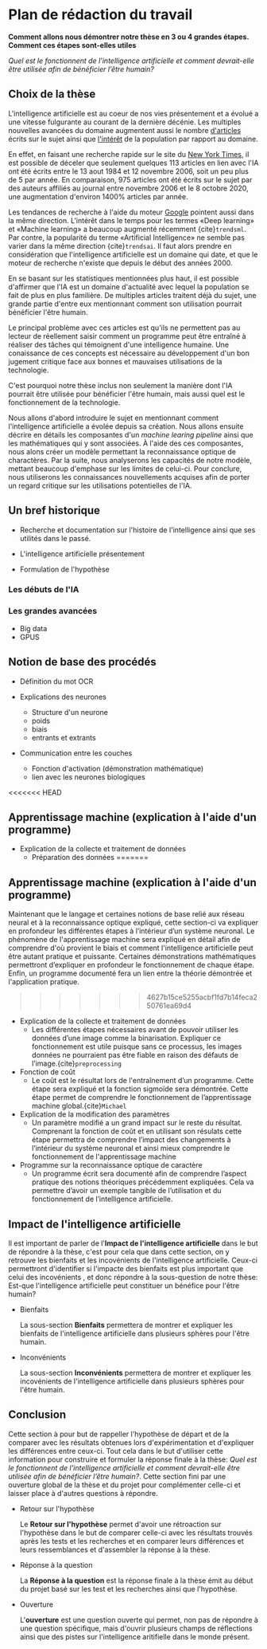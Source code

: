 # Plan de rédaction du travail

**Comment allons nous démontrer notre thèse en 3 ou 4 grandes étapes. Comment
ces étapes sont-elles utiles**

*Quel est le fonctionnent de l'intelligence artificielle et comment devrait-elle
être utilisée afin de bénéficier l’être humain?*

## Choix de la thèse

L'intelligence artificielle est au coeur de nos vies présentement et a évolué
a une vitesse fulgurante au courant de la dernière décénie. Les multiples 
nouvelles avancées du domaine augmentent aussi le nombre
[d'articles](https://www.nytimes.com/topic/subject/artificial-intelligence)
écrits sur le sujet ainsi que
[l'intérêt](https://trends.google.com/trends/explore?hl=en-GB&tz=240&date=all&q=%2Fm%2F0h1fn8h,machine+learning&sni=3)
de la population par rapport au domaine.

En effet, en faisant une recherche rapide sur le site du
[New York Times](https://www.nytimes.com/), il est possible de déceler que
seulement quelques 113 articles en lien avec l'IA ont été écrits entre le 13
aout 1984 et 12 novembre 2006, soit un peu plus de 5 par année. En comparaison,
975 articles ont été écrits sur le sujet par des auteurs affiliés au journal
entre novembre 2006 et le 8 octobre 2020, une augmentation d'environ 1400%
articles par année.

<script type="text/javascript" src="https://ssl.gstatic.com/trends_nrtr/2213_RC01/embed_loader.js"></script> <script type="text/javascript"> trends.embed.renderExploreWidget("TIMESERIES", {"comparisonItem":[{"keyword":"/m/0h1fn8h","geo":"","time":"all"},{"keyword":"machine learning","geo":"","time":"all"}],"category":0,"property":""}, {"exploreQuery":"date=all&q=%2Fm%2F0h1fn8h,machine%20learning","guestPath":"https://trends.google.com:443/trends/embed/"}); </script> 

Les tendances de recherche à l'aide du moteur [Google](https://www.google.com/) 
pointent aussi dans la même direction. L'intérêt dans le temps pour les termes
«Deep learning» et «Machine learning» a beaucoup augmenté récemment 
{cite}`trendsml`. Par contre, la popularité du terme «Artificial Intelligence» 
ne semble pas varier dans la même direction {cite}`trendsai`. Il faut alors prendre en 
considération que l'intelligence artificielle est un domaine qui date, et que
le moteur de recherche n'existe que depuis le début des années 2000.

En se basant sur les statistiques mentionnées plus haut, il est possible
d'affirmer que l'IA est un domaine d'actualité avec lequel la population se
fait de plus en plus familière. De multiples articles traitent déjà du sujet, 
une grande partie d'entre eux mentionnant comment son utilisation pourrait
bénéficier l'être humain.

Le principal problème avec ces articles est qu'ils ne permettent pas au lecteur
de réellement saisir comment un programme peut être entraîné à réaliser des 
tâches qui témoignent d'une intelligence humaine. Une conaissance de ces
concepts est nécessaire au développement d'un bon jugement critique face
aux bonnes et mauvaises utilisations de la technologie.

C'est pourquoi notre thèse inclus non seulement la manière dont l'IA pourrait
être utilisée pour bénéficier l'être humain, mais aussi quel est le 
fonctionnement de la technologie.

Nous allons d'abord introduire le sujet en mentionnant comment l'intelligence
artificielle a évolée depuis sa création. Nous allons ensuite décrire en détails
les composantes d'un _machine learing pipeline_ ainsi que les mathématiques qui
y sont associées. À l'aide des ces composantes, nous alons créer un modèle
permettant la reconnaissance optique de charactères. Par la suite, nous 
analyserons les capacités de notre modèle, mettant beaucoup d'emphase sur les
limites de celui-ci. Pour conclure, nous utiliserons les connaissances
nouvellements acquises afin de porter un regard critique sur les utilisations
potentielles de l'IA.



## Un bref historique

* Recherche et documentation sur l'histoire de l'intelligence ainsi que ses
utilités dans le passé.

* L'intelligence artificielle présentement

* Formulation de l'hypothèse

### Les débuts de l'IA

### Les grandes avancées

* Big data
* GPUS



## Notion de base des procédés
* Définition du mot OCR

* Explications des neurones
    * Structure d'un neurone
    * poids
    * biais
    * entrants et extrants
* Communication entre les couches
    * Fonction d'activation (démonstration mathématique)
    * lien avec les neurones biologiques
    
<<<<<<< HEAD
## Apprentissage machine (explication à l'aide d'un programme)
* Explication de la collecte et traitement de données
    * Préparation des données
=======
## Apprentissage machine (explication à l'aide d'un programme)  
Maintenant que le langage et certaines notions de base relié aux réseau neural et à la reconnaissance optique expliqué,
cette section-ci va expliquer en profondeur les différentes étapes à l’intérieur d’un système neuronal. Le phénomène de l'apprentissage machine sera expliqué en détail afin de comprendre d'où provient le biais et comment l'intelligence artificielle peut être autant pratique et puissante. Certaines démonstrations
mathématiques permettront d’expliquer en profondeur le fonctionnement de chaque étape. Enfin, un programme documenté fera un lien
entre la théorie démontrée et l'application pratique.
>>>>>>> 4627b15ce5255acbf1fd7b14feca250761ea69d4

* Explication de la collecte et traitement de données
   * Les différentes étapes nécessaires avant de pouvoir utiliser les données d’une image comme la binarisation. 
   Expliquer ce fonctionnement est utile puisque sans ce processus, les images données ne pourraient pas être fiable
   en raison des défauts de l’image.{cite}`preprocessing`
* Fonction de coût
   * Le coût est le résultat lors de l'entraînement d’un programme. Cette étape sera expliqué et la fonction sigmoïde sera démontrée. 
   Cette étape permet de comprendre le fonctionnement de l’apprentissage machine global.{cite}`Michael`
* Explication de la modification des paramètres
   * Un paramètre modifié a un grand impact sur le reste du résultat. Comprenant la fonction de coût et en utilisant
   son résulats cette étape permettra de comprendre l’impact des changements à l’intérieur du système neuronal et ainsi
   mieux comprendre le fonctionnement de l'apprentissage machine
* Programme sur la reconnaissance optique de caractère
   * Un programme écrit sera documenté afin de comprendre l’aspect pratique des notions théoriques précédemment expliquées. Cela va permettre d’avoir un exemple tangible de l’utilisation et du fonctionnement de l’intelligence artificielle.

## Impact de l'intelligence artificielle
   Il est important de parler de l'**Impact de l'intelligence artificielle** 
   dans le but de répondre à la thèse, c'est pour cela que dans cette section,
   on y retrouve les bienfaits et les incovénients de l'intelligence artificielle.
   Ceux-ci permettront d'identifier si l'impacte des bienfaits est plus important
   que celui des incovénients , et donc répondre à la sous-question de notre thèse: 
   Est-que l'intelligence artificielle peut constituer un bénéfice pour l'être humain?


* Bienfaits

   La sous-section **Bienfaits** permettera de montrer et expliquer les bienfaits de
   l'intelligence artificielle dans plusieurs sphères pour l'être  humain.
* Inconvénients

   La sous-section **Inconvénients** permettera de montrer et expliquer les incovénients de
   l'intelligence artificielle dans plusieurs sphères pour l'être  humain.

## Conclusion
   Cette section à pour but de rappeller l'hypothèse de départ et de la comparer avec
   les résultats obtenues lors d'expérimentation et d'expliquer les différences entre ceux-ci.
   Tout cela dans le but d'utiliser cette information pour construire et formuler la réponse 
   finale à la thèse: *Quel est le fonctionnent de l'intelligence artificielle et comment devrait-elle 
   être utilisée afin de bénéficier l’être humain?*. Cette section fini par une ouverture global de 
   la thèse et du projet pour complémenter celle-ci et laisser place à d'autres questions à répondre.
   
* Retour sur l'hypothèse 

   Le **Retour sur l'hypothèse** permet d'avoir une rétroaction sur l'hypothèse dans le but de comparer 
   celle-ci avec les résultats trouvés après les tests et les recherches et en comparer leurs différences
   et leurs ressemblances et d'assembler la réponse à la thèse.
* Réponse à la question

   La **Réponse à la question** est la réponse finale à la thèse émit au début du projet basé sur les 
   test et les recherches ainsi que l'hypothèse.
* Ouverture

   L'**ouverture** est une question ouverte qui permet, non pas de répondre à une question spécifique, mais d'ouvrir
   plusieurs champs de réflections ainsi que des pistes sur  l'intelligence aritifielle dans le monde présent.
    
